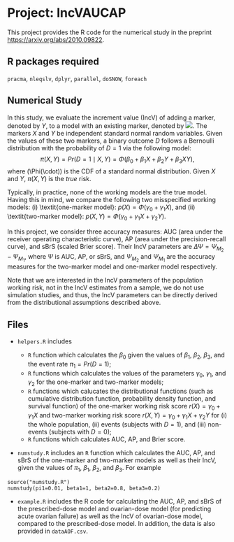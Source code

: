 # Project: IncVAUCAP

This project provides the R code for the numerical study in the preprint <https://arxiv.org/abs/2010.09822>. 

## R packages required

`pracma`, `nleqslv`, `dplyr`, `parallel`, `doSNOW`, `foreach`

## Numerical Study

In this study, we evaluate the increment value (IncV) of adding a marker, denoted by $Y$, to a model with an existing marker, denoted by <img src="https://render.githubusercontent.com/render/math?math=X">. The markers $X$ and $Y$ be independent standard normal random variables. Given the values of these two markers, a binary outcome $D$ follows a Bernoulli distribution with the probability of $D=1$ via the following model:
$$
\pi(X,Y) =  Pr(D=1\mid X,Y) = \Phi(\beta_0+\beta_1X+\beta_2Y+\beta_3XY),
$$
where \(\Phi(\cdot)\) is the CDF of a standard normal distribution. Given $X$ and $Y$, $\pi(X,Y)$ is the *true* risk. 

Typically, in practice, none of the working models are the true model. Having this in mind, we compare the following two misspecified working models: (i) \textit{one-marker model}: $p(X) = \Phi(\gamma_0+\gamma_1X)$, and (ii) \textit{two-marker model}: $p(X,Y) = \Phi(\gamma_0+\gamma_1X+\gamma_2Y)$. 

In this project, we consider three accuracy measures: AUC (area under the receiver operating characteristic curve), AP (area under the precision-recall curve), and sBrS (scaled Brier score). Their IncV parameters are $\Delta \Psi = \Psi_{M_2} - \Psi_{M_1}$, where $\Psi$ is AUC, AP, or sBrS, and $\Psi_{M_2}$ and $\Psi_{M_1}$ are the accuracy measures for the two-marker model and one-marker model respectively.  

Note that we are interested in the IncV parameters of the population working risk, not in the IncV estimates from a sample, we do not use simulation studies, and thus, the IncV parameters can be directly derived from the distributional assumptions described above.

## Files

* `helpers.R` includes 

    + `R` function which calculates the $\beta_0$ given the values of $\beta_1$, $\beta_2$, $\beta_3$, and the event rate $\pi_1=Pr(D=1)$;
    + `R` functions which calculates the values of the parameters $\gamma_0$, $\gamma_1$, and $\gamma_2$ for the one-marker and two-marker models;
    + `R` functions which calucates the distributional functions (such as cumulative distribution function, probability density function, and survival function) of the one-marker working risk score $r(X)=\gamma_0 + \gamma_1 X$ and two-marker working risk score $r(X,Y)=\gamma_0 + \gamma_1 X+\gamma_2Y$ for (i) the whole population, (ii) events (subjects with $D=1$), and (iii) non-events (subjects with $D=0$);
    + `R` functions which calculates AUC, AP, and Brier score.
    
* `numstudy.R` includes an `R` function which calculates the AUC, AP, and sBrS of the one-marker and two-marker models as well as their IncV, given the values of $\pi_1$, $\beta_1$, $\beta_2$, and $\beta_3$. For example 

```{r}
source("numstudy.R")
numstudy(pi1=0.01, beta1=1, beta2=0.8, beta3=0.2)
```
* `example.R` includes the R code for calculating the AUC, AP, and sBrS of the prescribed-dose model and ovarian-dose model (for predicting acute ovarian failure) as well as the IncV of ovarian-dose model, compared to the prescribed-dose model. In addition, the data is also provided in `dataAOF.csv`.
